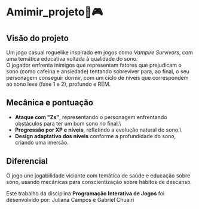 # Amimir_projeto🛌🎮

## Visão do projeto

Um jogo casual roguelike inspirado em jogos como *Vampire Survivors*, com uma temática educativa voltada à qualidade do sono.\
O jogador enfrenta inimigos que representam fatores que prejudicam o sono (como cafeína e ansiedade) tentando sobreviver para, ao final, o seu personagem conseguir dormir, com um ciclo de níveis que correspondem ao sono leve (fase 1 e 2), profundo e REM.

## Mecânica e pontuação

- **Ataque com "Zs"**, representando o personagem enfrentando obstáculos para ter um bom sono no final.\
- **Progressão por XP e níveis**, refletindo a evolução natural do sono.\
- **Design adaptativo dos níveis** conforme a profundidade do sono, criando uma imersão.

## Diferencial
O jogo une jogabilidade viciante com temática de saúde e educação sobre sono, usando mecânicas para conscientização sobre hábitos de descanso.


Este trabalho da disciplina **Programação Interativa de Jogos** foi desenvolvido por: Juliana Campos e Gabriel Chuairi
